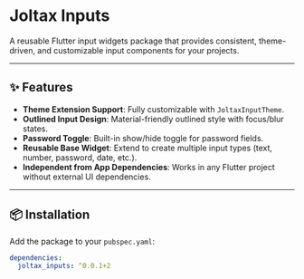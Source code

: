# Joltax Inputs

A reusable Flutter input widgets package that provides consistent, theme-driven, and customizable input components for your projects.

---

## ✨ Features
- **Theme Extension Support**: Fully customizable with `JoltaxInputTheme`.
- **Outlined Input Design**: Material-friendly outlined style with focus/blur states.
- **Password Toggle**: Built-in show/hide toggle for password fields.
- **Reusable Base Widget**: Extend to create multiple input types (text, number, password, date, etc.).
- **Independent from App Dependencies**: Works in any Flutter project without external UI dependencies.

---

## 📦 Installation
Add the package to your `pubspec.yaml`:
```yaml
dependencies:
  joltax_inputs: ^0.0.1+2

